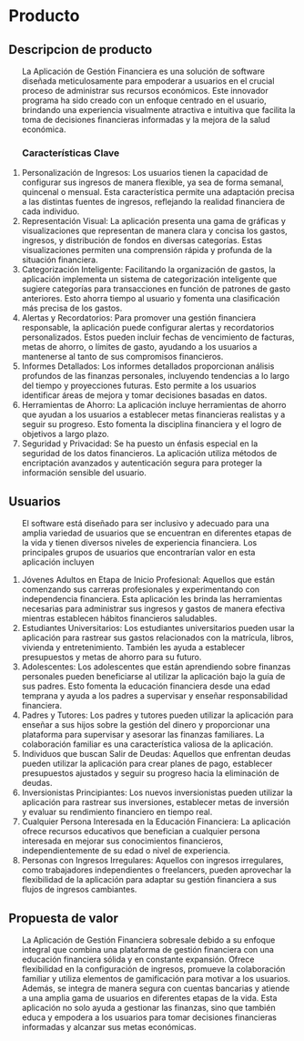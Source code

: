<!DOCTYPE html>
<html>
<body>
<h1>Producto</h1>
<h2>Descripcion de producto</h2>
<ol>
    <p>La Aplicación de Gestión Financiera es una solución de software diseñada meticulosamente para empoderar a usuarios en el crucial proceso de administrar sus recursos económicos. Este innovador programa ha sido creado con un enfoque centrado en el usuario, brindando una experiencia visualmente atractiva e intuitiva que facilita la toma de decisiones financieras informadas y la mejora de la salud económica.</p>
<h3>Características Clave</h3>
    <li>Personalización de Ingresos: Los usuarios tienen la capacidad de configurar sus ingresos de manera flexible, ya sea de forma semanal, quincenal o mensual. Esta característica permite una adaptación precisa a las distintas fuentes de ingresos, reflejando la realidad financiera de cada individuo.</li>
    <li>Representación Visual: La aplicación presenta una gama de gráficas y visualizaciones que representan de manera clara y concisa los gastos, ingresos, y distribución de fondos en diversas categorías. Estas visualizaciones permiten una comprensión rápida y profunda de la situación financiera.</li>
    <li>Categorización Inteligente: Facilitando la organización de gastos, la aplicación implementa un sistema de categorización inteligente que sugiere categorías para transacciones en función de patrones de gasto anteriores. Esto ahorra tiempo al usuario y fomenta una clasificación más precisa de los gastos.</li>
    <li>Alertas y Recordatorios: Para promover una gestión financiera responsable, la aplicación puede configurar alertas y recordatorios personalizados. Estos pueden incluir fechas de vencimiento de facturas, metas de ahorro, o límites de gasto, ayudando a los usuarios a mantenerse al tanto de sus compromisos financieros.</li>
    <li>Informes Detallados: Los informes detallados proporcionan análisis profundos de las finanzas personales, incluyendo tendencias a lo largo del tiempo y proyecciones futuras. Esto permite a los usuarios identificar áreas de mejora y tomar decisiones basadas en datos.</li>
    <li>Herramientas de Ahorro: La aplicación incluye herramientas de ahorro que ayudan a los usuarios a establecer metas financieras realistas y a seguir su progreso. Esto fomenta la disciplina financiera y el logro de objetivos a largo plazo.</li>
    <li>Seguridad y Privacidad: Se ha puesto un énfasis especial en la seguridad de los datos financieros. La aplicación utiliza métodos de encriptación avanzados y autenticación segura para proteger la información sensible del usuario.</li>
</ol>
  <h2>Usuarios</h2>
<ol>
  <p>El software está diseñado para ser inclusivo y adecuado para una amplia variedad de usuarios que se encuentran en diferentes etapas de la vida y tienen diversos niveles de experiencia financiera. Los principales grupos de usuarios que encontrarían valor en esta aplicación incluyen</p>
    <li>Jóvenes Adultos en Etapa de Inicio Profesional: Aquellos que están comenzando sus carreras profesionales y experimentando con independencia financiera. Esta aplicación les brinda las herramientas necesarias para administrar sus ingresos y gastos de manera efectiva mientras establecen hábitos financieros saludables.</li>
    <li>Estudiantes Universitarios: Los estudiantes universitarios pueden usar la aplicación para rastrear sus gastos relacionados con la matrícula, libros, vivienda y entretenimiento. También les ayuda a establecer presupuestos y metas de ahorro para su futuro.</li>
    <li>Adolescentes: Los adolescentes que están aprendiendo sobre finanzas personales pueden beneficiarse al utilizar la aplicación bajo la guía de sus padres. Esto fomenta la educación financiera desde una edad temprana y ayuda a los padres a supervisar y enseñar responsabilidad financiera.</li>
    <li>Padres y Tutores: Los padres y tutores pueden utilizar la aplicación para enseñar a sus hijos sobre la gestión del dinero y proporcionar una plataforma para supervisar y asesorar las finanzas familiares. La colaboración familiar es una característica valiosa de la aplicación.</li>
    <li>Individuos que buscan Salir de Deudas: Aquellos que enfrentan deudas pueden utilizar la aplicación para crear planes de pago, establecer presupuestos ajustados y seguir su progreso hacia la eliminación de deudas.</li>
    <li>Inversionistas Principiantes: Los nuevos inversionistas pueden utilizar la aplicación para rastrear sus inversiones, establecer metas de inversión y evaluar su rendimiento financiero en tiempo real.</li> 
    <li>Cualquier Persona Interesada en la Educación Financiera: La aplicación ofrece recursos educativos que benefician a cualquier persona interesada en mejorar sus conocimientos financieros, independientemente de su edad o nivel de experiencia.</li>
   <li>Personas con Ingresos Irregulares: Aquellos con ingresos irregulares, como trabajadores independientes o freelancers, pueden aprovechar la flexibilidad de la aplicación para adaptar su gestión financiera a sus flujos de ingresos cambiantes.</li>
</ol>
  <h2>Propuesta de valor</h2>
<ol>
   <p>La Aplicación de Gestión Financiera sobresale debido a su enfoque integral que combina una plataforma de gestión financiera con una educación financiera sólida y en constante expansión. Ofrece flexibilidad en la configuración de ingresos, promueve la colaboración familiar y utiliza elementos de gamificación para motivar a los usuarios. Además, se integra de manera segura con cuentas bancarias y atiende a una amplia gama de usuarios en diferentes etapas de la vida. Esta aplicación no solo ayuda a gestionar las finanzas, sino que también educa y empodera a los usuarios para tomar decisiones financieras informadas y alcanzar sus metas económicas.</p>
</ol>
  </body>
</html>
